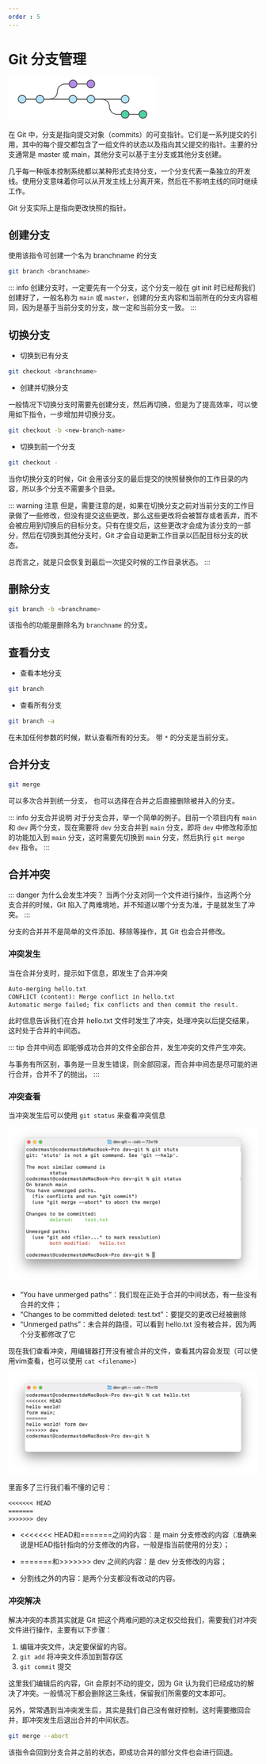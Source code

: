 ```yaml
---
order : 5
---
```

# Git 分支管理

![](../../../assets/git-branch-manage/2024-04-04-13-22-51.png)

在 Git 中，分支是指向提交对象（commits）的可变指针。它们是一系列提交的引用，其中的每个提交都包含了一组文件的状态以及指向其父提交的指针。主要的分支通常是 master 或 main，其他分支可以基于主分支或其他分支创建。

几乎每一种版本控制系统都以某种形式支持分支，一个分支代表一条独立的开发线。使用分支意味着你可以从开发主线上分离开来，然后在不影响主线的同时继续工作。

Git 分支实际上是指向更改快照的指针。

## 创建分支

使用该指令可创建一个名为 branchname 的分支

```sh
git branch <branchname>
```
::: info 
创建分支时，一定要先有一个分支，这个分支一般在 git init 时已经帮我们创建好了，一般名称为 `main` 或 `master`，创建的分支内容和当前所在的分支内容相同，因为是基于当前分支的分支，故一定和当前分支一致。
:::

## 切换分支

- 切换到已有分支

```sh
git checkout <branchname>
```

- 创建并切换分支

一般情况下切换分支时需要先创建分支，然后再切换，但是为了提高效率，可以使用如下指令，一步增加并切换分支。

```sh
git checkout -b <new-branch-name>
```
- 切换到前一个分支

```sh
git checkout -
```

当你切换分支的时候，Git 会用该分支的最后提交的快照替换你的工作目录的内容，所以多个分支不需要多个目录。

::: warning 注意
但是，需要注意的是，如果在切换分支之前对当前分支的工作目录做了一些修改，但没有提交这些更改，那么这些更改将会被暂存或者丢弃，而不会被应用到切换后的目标分支。只有在提交后，这些更改才会成为该分支的一部分，然后在切换到其他分支时，Git 才会自动更新工作目录以匹配目标分支的状态。

总而言之，就是只会恢复到最后一次提交时候的工作目录状态。
:::

## 删除分支

```sh
git branch -b <branchname>
```

该指令的功能是删除名为 `branchname` 的分支。

## 查看分支

- 查看本地分支

```sh
git branch
```


- 查看所有分支

```sh
git branch -a
```
在未加任何参数的时候，默认查看所有的分支。 带 `*` 的分支是当前分支。


## 合并分支

```sh
git merge 
```

可以多次合并到统一分支， 也可以选择在合并之后直接删除被并入的分支。

::: info 分支合并说明
对于分支合并，举一个简单的例子。目前一个项目内有 `main` 和 `dev` 两个分支，现在需要将 `dev` 分支合并到 `main` 分支，即将 `dev` 中修改和添加的功能加入到 `main` 分支，这时需要先切换到 `main` 分支，然后执行 `git merge dev` 指令。
:::

## 合并冲突

::: danger 为什么会发生冲突？
当两个分支对同一个文件进行操作，当这两个分支合并的时候，Git 陷入了两难境地，并不知道以哪个分支为准，于是就发生了冲突。
:::

分支的合并并不是简单的文件添加、移除等操作，其 Git 也会合并修改。

### 冲突发生

当在合并分支时，提示如下信息，即发生了合并冲突

```text
Auto-merging hello.txt
CONFLICT (content): Merge conflict in hello.txt
Automatic merge failed; fix conflicts and then commit the result.
```
此时信息告诉我们在合并 hello.txt 文件时发生了冲突，处理冲突以后提交结果，这时处于合并的中间态。

::: tip 合并中间态
即能够成功合并的文件全部合并，发生冲突的文件产生冲突。

与事务有所区别，事务是一旦发生错误，则全部回滚。而合并中间态是尽可能的进行合并，合并不了的抛出。
:::
### 冲突查看

当冲突发生后可以使用 `git status` 来查看冲突信息

![](../../../assets/git-branch-manage/2024-04-04-23-16-20.png)


- “You have unmerged paths”：我们现在正处于合并的中间状态，有一些没有合并的文件；
- “Changes to be committed deleted: test.txt”：要提交的更改已经被删除
- “Unmerged paths”：未合并的路径，可以看到 hello.txt 没有被合并，因为两个分支都修改了它

现在我们查看冲突，用编辑器打开没有被合并的文件，查看其内容会发现（可以使用vim查看，也可以使用 `cat <filename>`）

![](../../../assets/git-branch-manage/2024-04-04-23-24-36.png)

里面多了三行我们看不懂的记号：

```text
<<<<<<< HEAD
=======
>>>>>>> dev
```

- <<<<<<< HEAD和=======之间的内容：是 main 分支修改的内容（准确来说是HEAD指针指向的分支修改的内容，一般是指当前使用的分支）；

- =======和>>>>>>> dev 之间的内容：是 dev 分支修改的内容；

- 分割线之外的内容：是两个分支都没有改动的内容。
	
### 冲突解决

解决冲突的本质其实就是 Git 把这个两难问题的决定权交给我们，需要我们对冲突文件进行操作，主要有以下步骤：

1. 编辑冲突文件，决定要保留的内容。
2. `git add` 将冲突文件添加到暂存区
3. `git commit` 提交

这里我们编辑后的内容，Git 会原封不动的提交，因为 Git 认为我们已经成功的解决了冲突。一般情况下都会删除这三条线，保留我们所需要的文本即可。

另外，常常遇到当冲突发生后，其实是我们自己没有做好控制，这时需要撤回合并，即冲突发生后退出合并的中间状态。

```sh
git merge --abort
```

该指令会回到分支合并之前的状态，即成功合并的部分文件也会进行回退。


